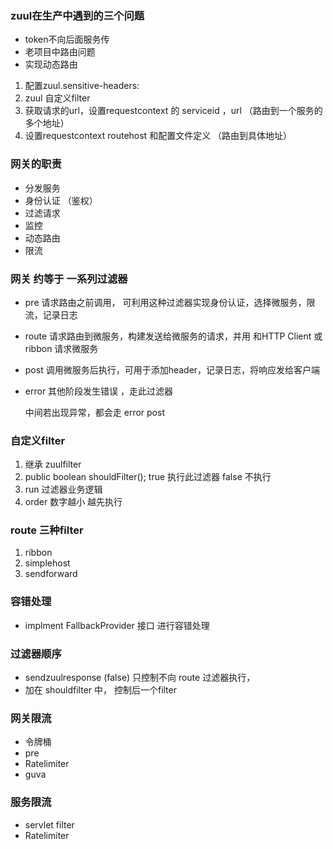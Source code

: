 ### zuul在生产中遇到的三个问题

- token不向后面服务传
- 老项目中路由问题
- 实现动态路由

1. 配置zuul.sensitive-headers:
2. zuul 自定义filter
3. 获取请求的url，设置requestcontext 的 serviceid ，url （路由到一个服务的多个地址）
4. 设置requestcontext routehost 和配置文件定义 （路由到具体地址）

### 网关的职责

- 分发服务
- 身份认证 （鉴权）
- 过滤请求
- 监控
- 动态路由
- 限流

### 网关 约等于 一系列过滤器

- pre  请求路由之前调用， 可利用这种过滤器实现身份认证，选择微服务，限流，记录日志

- route  请求路由到微服务，构建发送给微服务的请求，并用 和HTTP Client 或 ribbon 请求微服务

- post  调用微服务后执行，可用于添加header，记录日志，将响应发给客户端

- error  其他阶段发生错误 ，走此过滤器

  中间若出现异常，都会走 error post 

### 自定义filter

1. 继承 zuulfilter
2. public boolean shouldFilter(); true 执行此过滤器 false 不执行
3. run  过滤器业务逻辑
4. order 数字越小 越先执行

### route 三种filter

1. ribbon
2. simplehost
3. sendforward

### 容错处理

- implment FallbackProvider 接口 进行容错处理


### 过滤器顺序

- sendzuulresponse (false) 只控制不向 route 过滤器执行，
- 加在 shouldfilter 中， 控制后一个filter

### 网关限流

- 令牌桶
- pre
- Ratelimiter
- guva

### 服务限流

- servlet filter
- Ratelimiter